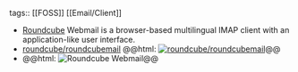 tags:: [[FOSS]] [[Email/Client]]

- [Roundcube](https://roundcube.net/) Webmail is a browser-based multilingual IMAP client with an application-like user interface.
- [roundcube/roundcubemail](https://github.com/roundcube/roundcubemail)
  @@html: <a href="https://github.com/roundcube/roundcubemail/"><img src="https://github-readme-stats-astronomer.vercel.app/api/pin/?username=roundcube&repo=roundcubemail&theme=tokyonight" alt="roundcube/roundcubemail"/></a>@@
- @@html: <img src="https://roundcube.net/screens/skins/elastic/banner_dark.png" alt="Roundcube Webmail" class="article-cover" />@@